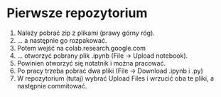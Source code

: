 # Pierwsze repozytorium

1. Należy pobrać zip z plikami (prawy górny róg).
2. ... a następnie go rozpakować.
3. Potem wejść na colab.research.google.com
4. ... otworzyć pobrany plik .ipynb (File -> Upload notebook).
5. Powinien otworzyć się notatnik i można pracować.
6. Po pracy trzeba pobrać dwa pliki (File -> Download .ipynb i .py)
7. W repozytorium (tutaj) wybrać Upload Files i wrzucić oba te pliki, a następnie commitować.
